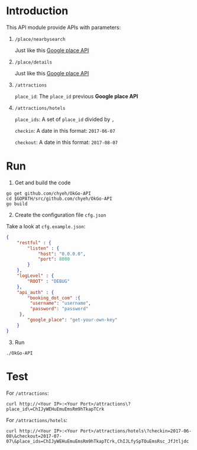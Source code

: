 # Introduction

This API module provide APIs with parameters:

1. `/place/nearbysearch`

	Just like this [Google place API](https://developers.google.com/places/web-service/search)

2. `/place/details`

	Just like this [Google place API](https://developers.google.com/places/web-service/details)

3. `/attractions`

	`place_id`: The `place_id` previous **Google place API**

4. `/attractions/hotels`

	`place_ids`: A set of `place_id` divided by `,`

	`checkin`: A date in this format: `2017-06-07`

	`checkout`: A date in this format: `2017-08-07`

# Run

1. Get and build the code

```shell
go get github.com/chyeh/OkGo-API
cd $GOPATH/src/github.com/chyeh/OkGo-API
go build
```

2. Create the configuration file `cfg.json`

Take a look at `cfg.example.json`:

```json
{
	"restful" : {
		"listen" : {
			"host": "0.0.0.0",
			"port": 8080
		}
	},
	"logLevel" : {
		"ROOT" : "DEBUG"
	},
	"api_auth" : {
		"booking_dot_com" :{
		 "username": "username",
		 "password": "password"
	 },
		"google_place": "get-your-own-key"
	}
}
```

3. Run

```shell
./OkGo-API
```

# Test

For `/attractions`:

```shell
curl http://<Your IP>:<Your Port>/attractions\?place_id\=ChIJyWEHuEmuEmsRm9hTkapTCrk
```
For `/attractions/hotels`:

```shell
curl http://<Your IP>:<Your Port>/attractions/hotels\?checkin=2017-06-08\&checkout=2017-07-07\&place_ids=ChIJyWEHuEmuEmsRm9hTkapTCrk,ChIJLfySpTOuEmsRsc_JfJtljdc
```
